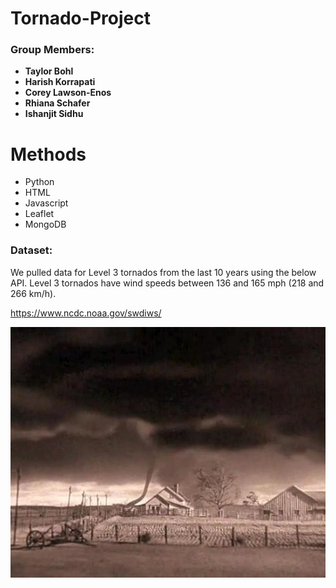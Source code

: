# Tornado-Project

### Group Members:

- **Taylor Bohl**
- **Harish Korrapati**
- **Corey Lawson-Enos**
- **Rhiana Schafer**
- **Ishanjit Sidhu**

# Methods
* Python
* HTML
* Javascript
* Leaflet
* MongoDB

### Dataset:

We pulled data for Level 3 tornados from the last 10 years using the below API. Level 3 tornados have wind speeds between 136 and 165 mph 
(218 and 266 km/h).

https://www.ncdc.noaa.gov/swdiws/

![kansas](imgs/kansas.jpg)